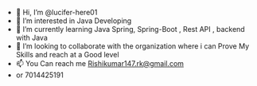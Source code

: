 - 👋 Hi, I’m @lucifer-here01
- 👀 I’m interested in Java Developing
- 🌱 I’m currently learning  Java Spring, Spring-Boot , Rest API , backend with Java
- 💞️ I’m looking to collaborate with the organization where i can Prove My Skills  and reach at a Good level
- 📫 You Can reach me Rishikumar147.rk@gmail.com 
- or 7014425191

<!---
lucifer-here01/lucifer-here01 is a ✨ special ✨ repository because its `README.md` (this file) appears on your GitHub profile.
You can click the Preview link to take a look at your changes.
--->
